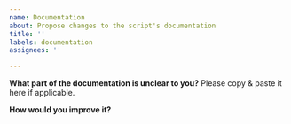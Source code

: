 ```yaml
---
name: Documentation
about: Propose changes to the script's documentation
title: ''
labels: documentation
assignees: ''

---
```


**What part of the documentation is unclear to you?**
Please copy & paste it here if applicable.

**How would you improve it?**
